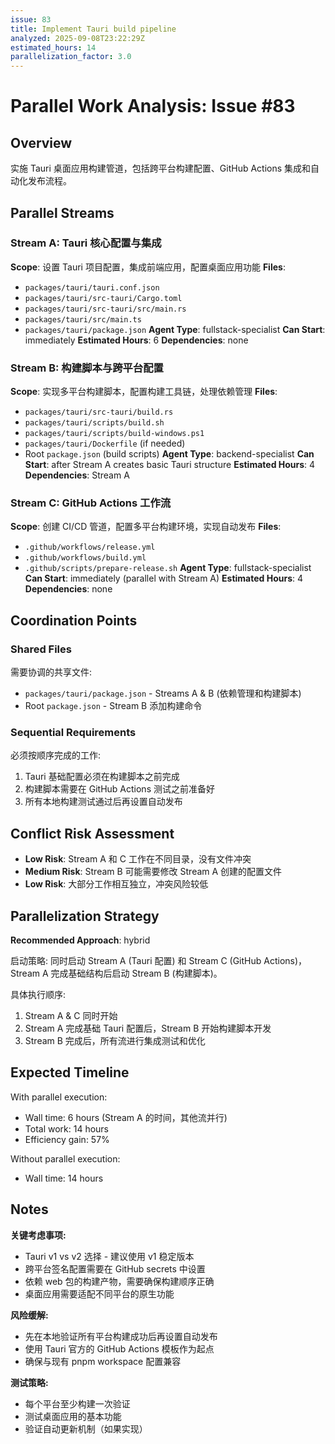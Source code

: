 ```yaml
---
issue: 83
title: Implement Tauri build pipeline
analyzed: 2025-09-08T23:22:29Z
estimated_hours: 14
parallelization_factor: 3.0
---
```


# Parallel Work Analysis: Issue #83

## Overview
实施 Tauri 桌面应用构建管道，包括跨平台构建配置、GitHub Actions 集成和自动化发布流程。

## Parallel Streams

### Stream A: Tauri 核心配置与集成
**Scope**: 设置 Tauri 项目配置，集成前端应用，配置桌面应用功能
**Files**:
- `packages/tauri/tauri.conf.json`
- `packages/tauri/src-tauri/Cargo.toml`
- `packages/tauri/src-tauri/src/main.rs`
- `packages/tauri/src/main.ts`
- `packages/tauri/package.json`
**Agent Type**: fullstack-specialist
**Can Start**: immediately
**Estimated Hours**: 6
**Dependencies**: none

### Stream B: 构建脚本与跨平台配置
**Scope**: 实现多平台构建脚本，配置构建工具链，处理依赖管理
**Files**:
- `packages/tauri/src-tauri/build.rs`
- `packages/tauri/scripts/build.sh`
- `packages/tauri/scripts/build-windows.ps1`
- `packages/tauri/Dockerfile` (if needed)
- Root `package.json` (build scripts)
**Agent Type**: backend-specialist
**Can Start**: after Stream A creates basic Tauri structure
**Estimated Hours**: 4
**Dependencies**: Stream A

### Stream C: GitHub Actions 工作流
**Scope**: 创建 CI/CD 管道，配置多平台构建环境，实现自动发布
**Files**:
- `.github/workflows/release.yml`
- `.github/workflows/build.yml`
- `.github/scripts/prepare-release.sh`
**Agent Type**: fullstack-specialist
**Can Start**: immediately (parallel with Stream A)
**Estimated Hours**: 4
**Dependencies**: none

## Coordination Points

### Shared Files
需要协调的共享文件:
- `packages/tauri/package.json` - Streams A & B (依赖管理和构建脚本)
- Root `package.json` - Stream B 添加构建命令

### Sequential Requirements
必须按顺序完成的工作:
1. Tauri 基础配置必须在构建脚本之前完成
2. 构建脚本需要在 GitHub Actions 测试之前准备好
3. 所有本地构建测试通过后再设置自动发布

## Conflict Risk Assessment
- **Low Risk**: Stream A 和 C 工作在不同目录，没有文件冲突
- **Medium Risk**: Stream B 可能需要修改 Stream A 创建的配置文件
- **Low Risk**: 大部分工作相互独立，冲突风险较低

## Parallelization Strategy

**Recommended Approach**: hybrid

启动策略: 同时启动 Stream A (Tauri 配置) 和 Stream C (GitHub Actions)，Stream A 完成基础结构后启动 Stream B (构建脚本)。

具体执行顺序:
1. Stream A & C 同时开始
2. Stream A 完成基础 Tauri 配置后，Stream B 开始构建脚本开发
3. Stream B 完成后，所有流进行集成测试和优化

## Expected Timeline

With parallel execution:
- Wall time: 6 hours (Stream A 的时间，其他流并行)
- Total work: 14 hours
- Efficiency gain: 57%

Without parallel execution:
- Wall time: 14 hours

## Notes

**关键考虑事项:**
- Tauri v1 vs v2 选择 - 建议使用 v1 稳定版本
- 跨平台签名配置需要在 GitHub secrets 中设置
- 依赖 web 包的构建产物，需要确保构建顺序正确
- 桌面应用需要适配不同平台的原生功能

**风险缓解:**
- 先在本地验证所有平台构建成功后再设置自动发布
- 使用 Tauri 官方的 GitHub Actions 模板作为起点
- 确保与现有 pnpm workspace 配置兼容

**测试策略:**
- 每个平台至少构建一次验证
- 测试桌面应用的基本功能
- 验证自动更新机制（如果实现）